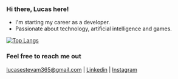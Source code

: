 ### Hi there, Lucas here!

- I'm starting my career as a developer.
- Passionate about technology, artificial intelligence and games.

[![Top Langs](https://github-readme-stats.vercel.app/api/top-langs/?username=Que-Lucas&layout=compact)](https://github.com/anuraghazra/github-readme-stats)

### Feel free to reach me out

  <a href="mailto:lucasestevam365@gmail.com">lucasestevam365@gmail.com</a>
| <a href="https://www.linkedin.com/in/lucasenqueiroz/">Linkedin</a> 
| <a href="https://www.instagram.com/que.lucass/">Instagram</a>
<!-- | <a href="https://www.twitter.com/">Twitter</a> -->